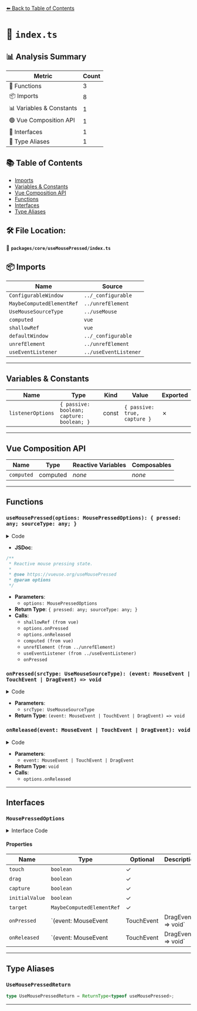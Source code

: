 [⬅️ Back to Table of Contents](../../../index.md)

# 📄 `index.ts`

## 📊 Analysis Summary

| Metric | Count |
|--------|-------|
| 🔧 Functions | 3 |
| 📦 Imports | 8 |
| 📊 Variables & Constants | 1 |
| 🟢 Vue Composition API | 1 |
| 📐 Interfaces | 1 |
| 📑 Type Aliases | 1 |

## 📚 Table of Contents

- [Imports](#imports)
- [Variables & Constants](#variables-constants)
- [Vue Composition API](#vue-composition-api)
- [Functions](#functions)
- [Interfaces](#interfaces)
- [Type Aliases](#type-aliases)

## 🛠️ File Location:
📂 **`packages/core/useMousePressed/index.ts`**

## 📦 Imports

| Name | Source |
|------|--------|
| `ConfigurableWindow` | `../_configurable` |
| `MaybeComputedElementRef` | `../unrefElement` |
| `UseMouseSourceType` | `../useMouse` |
| `computed` | `vue` |
| `shallowRef` | `vue` |
| `defaultWindow` | `../_configurable` |
| `unrefElement` | `../unrefElement` |
| `useEventListener` | `../useEventListener` |


---

## Variables & Constants

| Name | Type | Kind | Value | Exported |
|------|------|------|-------|----------|
| `listenerOptions` | `{ passive: boolean; capture: boolean; }` | const | `{ passive: true, capture }` | ✗ |


---

## Vue Composition API

| Name | Type | Reactive Variables | Composables |
|------|------|-------------------|-------------|
| `computed` | computed | *none* | *none* |


---

## Functions

### `useMousePressed(options: MousePressedOptions): { pressed: any; sourceType: any; }`

<details><summary>Code</summary>

```ts
export function useMousePressed(options: MousePressedOptions = {}) {
  const {
    touch = true,
    drag = true,
    capture = false,
    initialValue = false,
    window = defaultWindow,
  } = options

  const pressed = shallowRef(initialValue)
  const sourceType = shallowRef<UseMouseSourceType>(null)

  if (!window) {
    return {
      pressed,
      sourceType,
    }
  }

  const onPressed = (srcType: UseMouseSourceType) => (event: MouseEvent | TouchEvent | DragEvent) => {
    pressed.value = true
    sourceType.value = srcType
    options.onPressed?.(event)
  }
  const onReleased = (event: MouseEvent | TouchEvent | DragEvent) => {
    pressed.value = false
    sourceType.value = null
    options.onReleased?.(event)
  }

  const target = computed(() => unrefElement(options.target) || window)

  const listenerOptions = { passive: true, capture }
  useEventListener<MouseEvent>(target, 'mousedown', onPressed('mouse'), listenerOptions)

  useEventListener<MouseEvent>(window, 'mouseleave', onReleased, listenerOptions)
  useEventListener<MouseEvent>(window, 'mouseup', onReleased, listenerOptions)

  if (drag) {
    useEventListener<DragEvent>(target, 'dragstart', onPressed('mouse'), listenerOptions)

    useEventListener<DragEvent>(window, 'drop', onReleased, listenerOptions)
    useEventListener<DragEvent>(window, 'dragend', onReleased, listenerOptions)
  }

  if (touch) {
    useEventListener<TouchEvent>(target, 'touchstart', onPressed('touch'), listenerOptions)

    useEventListener<TouchEvent>(window, 'touchend', onReleased, listenerOptions)
    useEventListener<TouchEvent>(window, 'touchcancel', onReleased, listenerOptions)
  }

  return {
    pressed,
    sourceType,
  }
}
```
</details>

- **JSDoc**:
```ts
/**
 * Reactive mouse pressing state.
 *
 * @see https://vueuse.org/useMousePressed
 * @param options
 */
```

- **Parameters**:
  - `options: MousePressedOptions`
- **Return Type**: `{ pressed: any; sourceType: any; }`
- **Calls**:
  - `shallowRef (from vue)`
  - `options.onPressed`
  - `options.onReleased`
  - `computed (from vue)`
  - `unrefElement (from ../unrefElement)`
  - `useEventListener (from ../useEventListener)`
  - `onPressed`
### `onPressed(srcType: UseMouseSourceType): (event: MouseEvent | TouchEvent | DragEvent) => void`

<details><summary>Code</summary>

```ts
(srcType: UseMouseSourceType) => (event: MouseEvent | TouchEvent | DragEvent) => {
    pressed.value = true
    sourceType.value = srcType
    options.onPressed?.(event)
  }
```
</details>

- **Parameters**:
  - `srcType: UseMouseSourceType`
- **Return Type**: `(event: MouseEvent | TouchEvent | DragEvent) => void`
### `onReleased(event: MouseEvent | TouchEvent | DragEvent): void`

<details><summary>Code</summary>

```ts
(event: MouseEvent | TouchEvent | DragEvent) => {
    pressed.value = false
    sourceType.value = null
    options.onReleased?.(event)
  }
```
</details>

- **Parameters**:
  - `event: MouseEvent | TouchEvent | DragEvent`
- **Return Type**: `void`
- **Calls**:
  - `options.onReleased`

---

## Interfaces

### `MousePressedOptions`

<details><summary>Interface Code</summary>

```ts
export interface MousePressedOptions extends ConfigurableWindow {
  /**
   * Listen to `touchstart` `touchend` events
   *
   * @default true
   */
  touch?: boolean

  /**
   * Listen to `dragstart` `drop` and `dragend` events
   *
   * @default true
   */
  drag?: boolean

  /**
   * Add event listerners with the `capture` option set to `true`
   * (see [MDN](https://developer.mozilla.org/en-US/docs/Web/API/EventTarget/addEventListener#capture))
   *
   * @default false
   */
  capture?: boolean

  /**
   * Initial values
   *
   * @default false
   */
  initialValue?: boolean

  /**
   * Element target to be capture the click
   */
  target?: MaybeComputedElementRef

  /**
   * Callback to be called when the mouse is pressed
   *
   * @param event
   */
  onPressed?: (event: MouseEvent | TouchEvent | DragEvent) => void

  /**
   * Callback to be called when the mouse is released
   *
   * @param event
   */
  onReleased?: (event: MouseEvent | TouchEvent | DragEvent) => void
}
```
</details>

#### Properties

| Name | Type | Optional | Description |
|------|------|----------|-------------|
| `touch` | `boolean` | ✓ |  |
| `drag` | `boolean` | ✓ |  |
| `capture` | `boolean` | ✓ |  |
| `initialValue` | `boolean` | ✓ |  |
| `target` | `MaybeComputedElementRef` | ✓ |  |
| `onPressed` | `(event: MouseEvent | TouchEvent | DragEvent) => void` | ✓ |  |
| `onReleased` | `(event: MouseEvent | TouchEvent | DragEvent) => void` | ✓ |  |


---

## Type Aliases

### `UseMousePressedReturn`

```ts
type UseMousePressedReturn = ReturnType<typeof useMousePressed>;
```


---